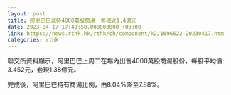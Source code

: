 ```yaml
---
layout: post
title: 阿里巴巴減持4000萬股商湯　套現近1.4億元
date: 2023-04-17 17:40:58.000000000 +08:00
link: https://news.rthk.hk/rthk/ch/component/k2/1696622-20230417.htm
categories: rthk
---
```


聯交所資料顯示，阿里巴巴上周二在場內出售4000萬股商湯股份，每股平均價3.452元，套現1.38億元。

完成後，阿里巴巴持有商湯比例，由8.04%降至7.88%。
